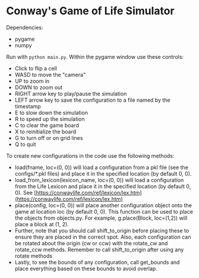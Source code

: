 # Conway's Game of Life Simulator

Dependencies:
- pygame
- numpy

Run with `python main.py`. Within the pygame window use these controls:
- Click to flip a cell
- WASD to move the "camera"
- UP to zoom in
- DOWN to zoom out
- RIGHT arrow key to play/pause the simulation
- LEFT arrow key to save the configuration to a file named by the timestamp
- E to slow down the simulation
- R to speed up the simulation
- C to clear the game board
- X to reinitialize the board
- G to turn off or on grid lines
- Q to quit

To create new configurations in the code use the following methods:
- load(fname, loc=(0, 0)) will load a configuration from a pkl file (see the configs/*.pkl files) and place it in the specified location (by default 0, 0).
- load_from_lexicon(lexicon_name, loc=(0, 0)) will load a configuration from the Life Lexicon and place it in the specified location (by default 0, 0). See [https://conwaylife.com/ref/lexicon/lex.htm](https://conwaylife.com/ref/lexicon/lex.htm)
- place(config, loc=(0, 0)) will place another configuration object onto the game at location loc (by default 0, 0). This function can be used to place the objects from objects.py. For example, g.place(Block, loc=(1,2)) will place a block at (1, 2).
- Further, note that you should call shift_to_origin before placing these to ensure they are placed in the correct spot. Also, each configuration can be rotated about the origin (cw or ccw) with the rotate_cw and rotate_ccw methods. Remember to call shift_to_origin after using any rotate methods
- Lastly, to see the bounds of any configuration, call get_bounds and place everything based on these bounds to avoid overlap.